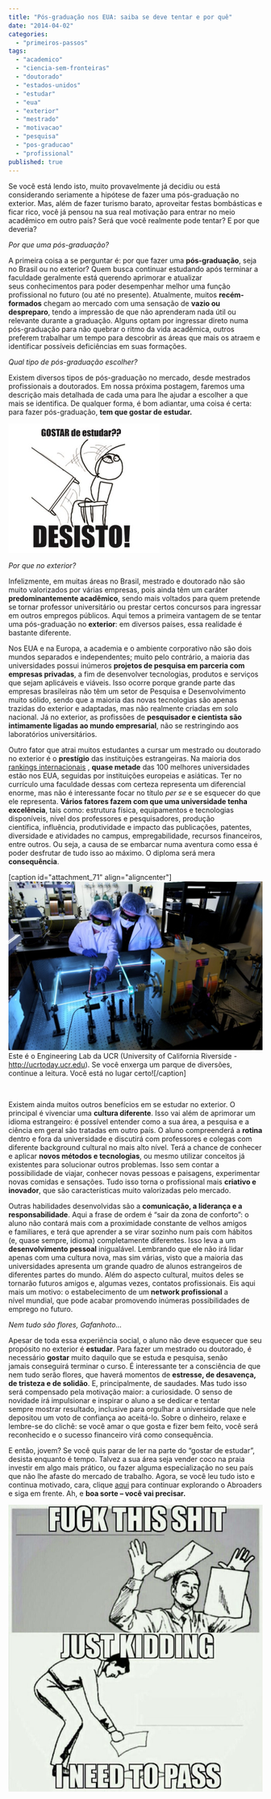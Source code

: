 ```yaml
---
title: "Pós-graduação nos EUA: saiba se deve tentar e por quê"
date: "2014-04-02"
categories: 
  - "primeiros-passos"
tags: 
  - "academico"
  - "ciencia-sem-fronteiras"
  - "doutorado"
  - "estados-unidos"
  - "estudar"
  - "eua"
  - "exterior"
  - "mestrado"
  - "motivacao"
  - "pesquisa"
  - "pos-graducao"
  - "profissional"
published: true
---
```


Se você está lendo isto, muito provavelmente já decidiu ou está considerando seriamente a hipótese de fazer uma pós-graduação no exterior. Mas, além de fazer turismo barato, aproveitar festas bombásticas e ficar rico, você já pensou na sua real motivação para entrar no meio acadêmico em outro país? Será que você realmente pode tentar? E por que deveria?

_Por que uma pós-graduação?_

A primeira coisa a se perguntar é: por que fazer uma **pós-graduação**, seja no Brasil ou no exterior? Quem busca continuar estudando após terminar a faculdade geralmente está querendo aprimorar e atualizar seus conhecimentos para poder desempenhar melhor uma função profissional no futuro (ou até no presente). Atualmente, muitos **recém-formados** chegam ao mercado com uma sensação de **vazio ou despreparo**, tendo a impressão de que não aprenderam nada útil ou relevante durante a graduação. Alguns optam por ingressar direto numa pós-graduação para não quebrar o ritmo da vida acadêmica, outros preferem trabalhar um tempo para descobrir as áreas que mais os atraem e identificar possíveis deficiências em suas formações.

_Qual tipo de pós-graduação escolher?_

Existem diversos tipos de pós-graduação no mercado, desde mestrados profissionais a doutorados. Em nossa próxima postagem, faremos uma descrição mais detalhada de cada uma para lhe ajudar a escolher a que mais se identifica. De qualquer forma, é bom adiantar, uma coisa é certa: para fazer pós-graduação, **tem que gostar de estudar.**

[![Desisto!](images/DESISTO-txt1-300x256.jpg)](http://www.abroaders.com.br/wp-content/uploads/2014/04/DESISTO-txt1.jpg)

_Por que no exterior?_

Infelizmente, em muitas áreas no Brasil, mestrado e doutorado não são muito valorizados por várias empresas, pois ainda têm um caráter **predominantemente acadêmico**, sendo mais voltados para quem pretende se tornar professor universitário ou prestar certos concursos para ingressar em outros empregos públicos. Aqui temos a primeira vantagem de se tentar uma pós-graduação no **exterior**: em diversos países, essa realidade é bastante diferente.

Nos EUA e na Europa, a academia e o ambiente corporativo não são dois mundos separados e independentes; muito pelo contrário, a maioria das universidades possui inúmeros **projetos de pesquisa em parceria com empresas privadas**, a fim de desenvolver tecnologias, produtos e serviços que sejam aplicáveis e viáveis. Isso ocorre porque grande parte das empresas brasileiras não têm um setor de Pesquisa e Desenvolvimento muito sólido, sendo que a maioria das novas tecnologias são apenas trazidas do exterior e adaptadas, mas não realmente criadas em solo nacional. Já no exterior, as profissões de **pesquisador e cientista** **são intimamente ligadas ao mundo empresarial**, não se restringindo aos laboratórios universitários.

Outro fator que atrai muitos estudantes a cursar um mestrado ou doutorado no exterior é o **prestígio** das instituições estrangeiras. Na maioria dos [rankings internacionais](http://www.timeshighereducation.co.uk/world-university-rankings/ "Times Higher Education") , **quase metade** das 100 melhores universidades estão nos EUA, seguidas por instituições europeias e asiáticas. Ter no currículo uma faculdade dessas com certeza representa um diferencial enorme, mas não é interessante focar no título _per se_ e se esquecer do que ele representa. **Vários fatores fazem com que uma universidade tenha excelência**, tais como: estrutura física, equipamentos e tecnologias disponíveis, nível dos professores e pesquisadores, produção científica, influência, produtividade e impacto das publicações, patentes, diversidade e atividades no campus, empregabilidade, recursos financeiros, entre outros. Ou seja, a causa de se embarcar numa aventura como essa é poder desfrutar de tudo isso ao máximo. O diploma será mera **consequência**.

\[caption id="attachment\_71" align="aligncenter"\][![Este é o Engineering Lab da UCR (University of California Riverside - http://ucrtoday.ucr.edu). Se você vê enxerga um parque de diversões, continue a leitura. Você está no lugar certo!](images/Engineering-Lab-University-of-California-Riverside-1024x680.jpg)](http://www.abroaders.com.br/wp-content/uploads/2014/04/Engineering-Lab-University-of-California-Riverside.jpg) Este é o Engineering Lab da UCR (University of California Riverside - http://ucrtoday.ucr.edu). Se você enxerga um parque de diversões, continue a leitura. Você está no lugar certo!\[/caption\]

 

Existem ainda muitos outros benefícios em se estudar no exterior. O principal é vivenciar uma **cultura diferente**. Isso vai além de aprimorar um idioma estrangeiro: é possível entender como a sua área, a pesquisa e a ciência em geral são tratadas em outro país. O aluno compreenderá a **rotina** dentro e fora da universidade e discutirá com professores e colegas com diferente background cultural no mais alto nível. Terá a chance de conhecer e aplicar **novos métodos e tecnologias**, ou mesmo utilizar conceitos já existentes para solucionar outros problemas. Isso sem contar a possibilidade de viajar, conhecer novas pessoas e paisagens, experimentar novas comidas e sensações. Tudo isso torna o profissional mais **criativo e inovador**, que são características muito valorizadas pelo mercado.

Outras habilidades desenvolvidas são a **comunicação, a liderança e a responsabilidade**. Aqui a frase de ordem é “sair da zona de conforto”: o aluno não contará mais com a proximidade constante de velhos amigos e familiares, e terá que aprender a se virar sozinho num país com hábitos (e, quase sempre, idioma) completamente diferentes. Isso leva a um **desenvolvimento pessoal** inigualável. Lembrando que ele não irá lidar apenas com uma cultura nova, mas sim várias, visto que a maioria das universidades apresenta um grande quadro de alunos estrangeiros de diferentes partes do mundo. Além do aspecto cultural, muitos deles se tornarão futuros amigos e, algumas vezes, contatos profissionais. Eis aqui mais um motivo: o estabelecimento de um **network profissional** a nível mundial, que pode acabar promovendo inúmeras possibilidades de emprego no futuro.

_Nem tudo são flores, Gafanhoto..._

Apesar de toda essa experiência social, o aluno não deve esquecer que seu propósito no exterior é **estudar**. Para fazer um mestrado ou doutorado, é necessário **gostar** muito daquilo que se estuda e pesquisa, senão jamais conseguirá terminar o curso. É interessante ter a consciência de que nem tudo serão flores, que haverá momentos de **estresse, de desavença, de tristeza e de solidão**. E, principalmente, de saudades. Mas tudo isso será compensado pela motivação maior: a curiosidade. O senso de novidade irá impulsionar e inspirar o aluno a se dedicar e tentar sempre mostrar resultado, inclusive para orgulhar a universidade que nele depositou um voto de confiança ao aceitá-lo. Sobre o dinheiro, relaxe e lembre-se do clichê: se você amar o que gosta e fizer bem feito, você será reconhecido e o sucesso financeiro virá como consequência.

E então, jovem? Se você quis parar de ler na parte do “gostar de estudar”, desista enquanto é tempo. Talvez a sua área seja vender coco na praia investir em algo mais prático, ou fazer alguma especialização no seu país que não lhe afaste do mercado de trabalho. Agora, se você leu tudo isto e continua motivado, cara, clique [aqui](http://www.abroaders.com.br/ "Welcome to Abroaders: o seu novo guia sobre como estudar no exterior") para continuar explorando o Abroaders e siga em frente. Ah, e **boa sorte – você vai precisar.**

[![studying-for-finals-just-kidding-i-need-to-pass.jpg](images/studying-for-finals-just-kidding-i-need-to-pass.jpg.jpg)](http://www.abroaders.com.br/wp-content/uploads/2014/04/studying-for-finals-just-kidding-i-need-to-pass.jpg.jpg)
